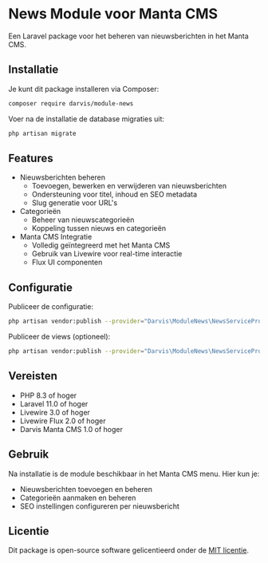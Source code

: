 # News Module voor Manta CMS

Een Laravel package voor het beheren van nieuwsberichten in het Manta CMS.

## Installatie

Je kunt dit package installeren via Composer:

```bash
composer require darvis/module-news
```

Voer na de installatie de database migraties uit:

```bash
php artisan migrate
```

## Features

- Nieuwsberichten beheren
  - Toevoegen, bewerken en verwijderen van nieuwsberichten
  - Ondersteuning voor titel, inhoud en SEO metadata
  - Slug generatie voor URL's
- Categorieën
  - Beheer van nieuwscategorieën
  - Koppeling tussen nieuws en categorieën
- Manta CMS Integratie
  - Volledig geïntegreerd met het Manta CMS
  - Gebruik van Livewire voor real-time interactie
  - Flux UI componenten

## Configuratie

Publiceer de configuratie:

```bash
php artisan vendor:publish --provider="Darvis\ModuleNews\NewsServiceProvider" --tag="module-news-config"
```

Publiceer de views (optioneel):

```bash
php artisan vendor:publish --provider="Darvis\ModuleNews\NewsServiceProvider" --tag="module-news-views"
```

## Vereisten

- PHP 8.3 of hoger
- Laravel 11.0 of hoger
- Livewire 3.0 of hoger
- Livewire Flux 2.0 of hoger
- Darvis Manta CMS 1.0 of hoger

## Gebruik

Na installatie is de module beschikbaar in het Manta CMS menu. Hier kun je:
- Nieuwsberichten toevoegen en beheren
- Categorieën aanmaken en beheren
- SEO instellingen configureren per nieuwsbericht

## Licentie

Dit package is open-source software gelicentieerd onder de [MIT licentie](LICENSE.md).